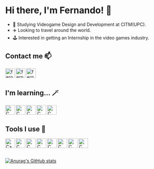# Hi there, I'm Fernando! 👋

- 🌱 Studying Videogame Design and Development at CITM(UPC).
- ✈️ Looking to travel around the world.
- 🕹️ Interested in getting an Internship in the video games industry.



## Contact me 📫
[<img align="left" alt="fernandoalmendro | Twitter" width="30px" src="https://img.icons8.com/color/344/twitter--v1.png" />][twitter]
[<img align="left" alt="fernandoalmendro | Artstation" width="30px" src="https://img.icons8.com/color/344/artstation.png" />][artstation]
[<img align="left" alt="fernandoalmendro | Discord" width="30px" src="https://img.icons8.com/color/344/discord-logo.png" />][discord]


<br>
<br>

## I'm learning... 🪄
<img align="left" alt="C" width="30px" src="https://img.icons8.com/color/344/c-programming.png"/>

<img align="left" alt="C" width="30px" src="https://img.icons8.com/color/344/c-sharp-logo.png"/>

<img align="left" alt="C" width="30px" src="https://img.icons8.com/color/344/c-plus-plus-logo.png"/>

<img align="left" alt="C" width="30px" src="https://img.icons8.com/color/344/flutter.png"/>

<img align="left" alt="C" width="30px" src="https://img.icons8.com/color/344/dart.png"/>

<br>
<br>

## Tools I use 🔧
<img align="left" alt= "C++" width = "30px" src = "https://img.icons8.com/color/344/github--v1.png"/>

<img align="left" alt="C" width="30px" src="https://img.icons8.com/color/344/unity.png"/>

<img align="left" alt="C" width="30px" src="https://img.icons8.com/color/344/visual-studio--v2.png"/>

<img align="left" alt="C" width="30px" src="https://img.icons8.com/color/344/autodesk-maya.png"/>

<img align="left" alt="C" width="30px" src="https://img.icons8.com/color/344/adobe-photoshop--v1.png"/>

<img align="left" alt="C" width="30px" src="https://img.icons8.com/color/344/adobe-illustrator--v1.png"/>

<img align="left" alt="C" width="30px" src="https://img.icons8.com/color/344/adobe-premiere-pro--v1.png"/>

<img align="left" alt="C" width="30px" src="[https://img.icons8.com/color/344/icons8-aseprite-50.png"/>

<p>&nbsp;</p>
<p>&nbsp;</p>

[![Anurag's GitHub stats](https://github-readme-stats.vercel.app/api?username=FernaToty)](https://github.com/anuraghazra/github-readme-stats)
  
[twitter]: https://twitter.com/falmendro_
[artstation]: https://www.artstation.com/fernandoalmendro
[discord]: https://discord.com/users/FernaToty#0560
